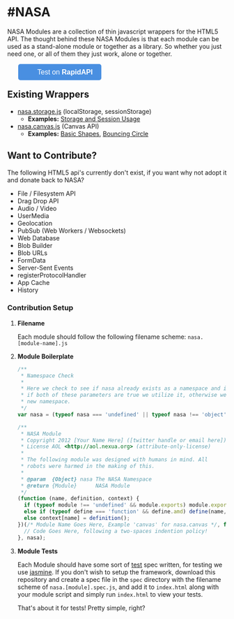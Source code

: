 #NASA
=====

NASA Modules are a collection of thin javascript wrappers for the HTML5 API. The thought behind these NASA Modules is that each module can be used as a stand-alone module or together as a library. So whether you just need one, or all of them they just work, alone or together.

<div style="margin: 25px;">
<a href="https://rapidapi.com/package/NasaAPI/functions?utm_source=NASAGitHub&utm_medium=button&utm_content=Vendor_GitHub" style="
    all: initial;
    background-color: #498FE1;
    border-width: 0;
    border-radius: 5px;
    padding: 10px 20px;
    color: white;
    font-family: 'Helvetica';
    font-size: 12pt;
    background-image: url(https://scdn.rapidapi.com/logo-small.png);
    background-size: 25px;
    background-repeat: no-repeat;
    background-position-y: center;
    background-position-x: 10px;
    padding-left: 44px;
    cursor: pointer;">
  Test on <b>RapidAPI</b>
</a>
</div>

## Existing Wrappers

* [nasa.storage.js](https://github.com/Nijikokun/NASA/blob/master/nasa.storage.js) (localStorage, sessionStorage) 
  * **Examples:** [Storage and Session Usage](http://jsfiddle.net/hRzyj/)
* [nasa.canvas.js](https://github.com/Nijikokun/Nasa/blob/master/nasa.canvas.js) (Canvas API)
  * **Examples:** [Basic Shapes](http://jsfiddle.net/4pvS9/), [Bouncing Circle](http://jsfiddle.net/4pvS9/1/)

## Want to Contribute?

The following HTML5 api's currently don't exist, if you want why not adopt it and donate back to NASA?

* File / Filesystem API
* Drag Drop API
* Audio / Video
* UserMedia
* Geolocation
* PubSub (Web Workers / Websockets)
* Web Database
* Blob Builder
* Blob URLs
* FormData
* Server-Sent Events
* registerProtocolHandler
* App Cache
* History

### Contribution Setup

1. **Filename**
   
   Each module should follow the following filename scheme: `nasa.[module-name].js`
   
2. **Module Boilerplate**

    ``` javascript
    /**
     * Namespace Check
     * 
     * Here we check to see if nasa already exists as a namespace and is an object,
     * if both of these parameters are true we utilize it, otherwise we create a 
     * new namespace.
     */
    var nasa = (typeof nasa === 'undefined' || typeof nasa !== 'object') ? {} : nasa;

    /**
     * NASA Module
     * Copyright 2012 [Your Name Here] ([twitter handle or email here]) 
     * License AOL <http://aol.nexua.org> (attribute-only-license)
     *
     * The following module was designed with humans in mind. All 
     * robots were harmed in the making of this.
     * 
     * @param  {Object} nasa The NASA Namespace
     * @return {Module}      NASA Module
     */
    (function (name, definition, context) {
      if (typeof module !== 'undefined' && module.exports) module.exports = definition();
      else if (typeof define === 'function' && define.amd) define(name, definition);
      else context[name] = definition();
    })(/* Module Name Goes Here, Example 'canvas' for nasa.canvas */, function() {
      // Code Goes Here, following a two-spaces indention policy!
    }, nasa);
    ```

3. **Module Tests**

    Each Module should have some sort of [test](https://github.com/Nijikokun/NASA/tree/master/tests/spec) spec written, for testing we use [jasmine](https://github.com/pivotal/jasmine/).
    If you don't wish to setup the framework, download this repository and create a spec file in the `spec` directory with the filename scheme of `nasa.[module].spec.js`, and add it to `index.html` along with your module script and simply run `index.html` to view your tests.

    That's about it for tests! Pretty simple, right?

